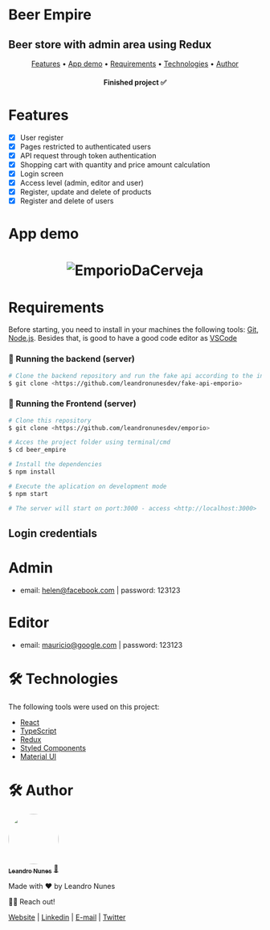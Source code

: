 # Beer Empire

## Beer store with admin area using Redux

<p align="center">
 <a href="#features">Features</a> •
 <a href="#demo">App demo</a> •
 <a href="#requirements">Requirements</a> •
 <a href="#technologies">Technologies</a> • 
 <a href="#autor">Author</a>
</p>

<h4 align="center"> 
	Finished project ✅
</h4>

<h1 id="features">Features</h1>

- [x] User register
- [x] Pages restricted to authenticated users
- [x] API request through token authentication
- [x] Shopping cart with quantity and price amount calculation
- [x] Login screen
- [x] Access level (admin, editor and user)
- [x] Register, update and delete of products
- [x] Register and delete of users

<h1 id="demo">App demo</h1>

<h1 align="center">
  <img alt="EmporioDaCerveja" title="#EmporioDaCerveja" src="./src/assets/emporio.gif" />
</h1>

<h1 id="requirements">Requirements</h1>

Before starting, you need to install in your machines the following tools:
[Git](https://git-scm.com), [Node.js](https://nodejs.org/en/).
Besides that, is good to have a good code editor as [VSCode](https://code.visualstudio.com/)

### 🎲 Running the backend (server)

```bash
# Clone the backend repository and run the fake api according to the instructions
$ git clone <https://github.com/leandronunesdev/fake-api-emporio>

```

### 🎲 Running the Frontend (server)

```bash
# Clone this repository
$ git clone <https://github.com/leandronunesdev/emporio>

# Acces the project folder using terminal/cmd
$ cd beer_empire

# Install the dependencies
$ npm install

# Execute the aplication on development mode
$ npm start

# The server will start on port:3000 - access <http://localhost:3000>
```

## Login credentials

# Admin

- email: helen@facebook.com | password: 123123

# Editor

- email: mauricio@google.com | password: 123123

<h1 id="technologies">🛠 Technologies</h1>

The following tools were used on this project:

- [React](https://pt-br.reactjs.org/)
- [TypeScript](https://www.typescriptlang.org/)
- [Redux](https://redux.js.org/)
- [Styled Components](https://styled-components.com/)
- [Material UI](https://mui.com/)

<h1 id="author">🛠 Author</h1>

<a href="https://github.com/leandronunesdev">
 <img style="border-radius: 50%;" src="https://avatars.githubusercontent.com/u/60386045?s=460&u=b81d71f87ddbf5a2da61abf86227ede788de7d32&v=4" width="100px;" alt=""/>
 <br />
 <sub><b>Leandro Nunes</b></sub></a> <a href="https://github.com/leandronunesdev" title="Leandro">🚀</a>

Made with ❤️ by Leandro Nunes

👋🏽 Reach out!

<a href="https://leandronunes.dev/">Website<a> |
<a href="https://www.linkedin.com/in/nunesprofissional/">Linkedin<a> |
<a href="mailto:https://www.linkedin.com/in/nunesprofissional/">E-mail<a> |
<a href="https://twitter.com/leandro_nunes">Twitter<a>

